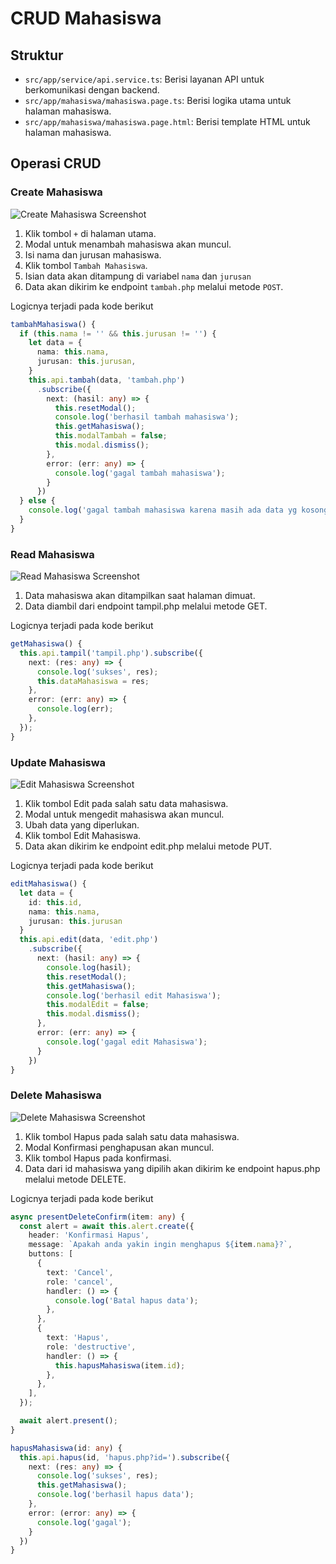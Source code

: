 # CRUD Mahasiswa

## Struktur

- `src/app/service/api.service.ts`: Berisi layanan API untuk berkomunikasi dengan backend.
- `src/app/mahasiswa/mahasiswa.page.ts`: Berisi logika utama untuk halaman mahasiswa.
- `src/app/mahasiswa/mahasiswa.page.html`: Berisi template HTML untuk halaman mahasiswa.

## Operasi CRUD

### Create Mahasiswa

![Create Mahasiswa Screenshot](./screenshots/create.png)

1. Klik tombol `+` di halaman utama.
2. Modal untuk menambah mahasiswa akan muncul.
3. Isi nama dan jurusan mahasiswa.
4. Klik tombol `Tambah Mahasiswa`.
5. Isian data akan ditampung di variabel `nama` dan `jurusan`
6. Data akan dikirim ke endpoint `tambah.php` melalui metode `POST`.

Logicnya terjadi pada kode berikut

```typescript
tambahMahasiswa() {
  if (this.nama != '' && this.jurusan != '') {
    let data = {
      nama: this.nama,
      jurusan: this.jurusan,
    }
    this.api.tambah(data, 'tambah.php')
      .subscribe({
        next: (hasil: any) => {
          this.resetModal();
          console.log('berhasil tambah mahasiswa');
          this.getMahasiswa();
          this.modalTambah = false;
          this.modal.dismiss();
        },
        error: (err: any) => {
          console.log('gagal tambah mahasiswa');
        }
      })
  } else {
    console.log('gagal tambah mahasiswa karena masih ada data yg kosong');
  }
} 
```

### Read Mahasiswa

![Read Mahasiswa Screenshot](./screenshots/read.png)

1. Data mahasiswa akan ditampilkan saat halaman dimuat.
2. Data diambil dari endpoint tampil.php melalui metode GET.

Logicnya terjadi pada kode berikut

```typescript
getMahasiswa() {
  this.api.tampil('tampil.php').subscribe({
    next: (res: any) => {
      console.log('sukses', res);
      this.dataMahasiswa = res;
    },
    error: (err: any) => {
      console.log(err);
    },
  });
}
```

### Update Mahasiswa

![Edit Mahasiswa Screenshot](./screenshots/update.png)

1. Klik tombol Edit pada salah satu data mahasiswa.
2. Modal untuk mengedit mahasiswa akan muncul.
3. Ubah data yang diperlukan.
4. Klik tombol Edit Mahasiswa.
5. Data akan dikirim ke endpoint edit.php melalui metode PUT.

Logicnya terjadi pada kode berikut

```typescript
editMahasiswa() {
  let data = {
    id: this.id,
    nama: this.nama,
    jurusan: this.jurusan
  }
  this.api.edit(data, 'edit.php')
    .subscribe({
      next: (hasil: any) => {
        console.log(hasil);
        this.resetModal();
        this.getMahasiswa();
        console.log('berhasil edit Mahasiswa');
        this.modalEdit = false;
        this.modal.dismiss();
      },
      error: (err: any) => {
        console.log('gagal edit Mahasiswa');
      }
    })
}
```

### Delete Mahasiswa

![Delete Mahasiswa Screenshot](./screenshots/delete.png)

1. Klik tombol Hapus pada salah satu data mahasiswa.
2. Modal Konfirmasi penghapusan akan muncul.
3. Klik tombol Hapus pada konfirmasi.
4. Data dari id mahasiswa yang dipilih akan dikirim ke endpoint hapus.php melalui metode DELETE.

Logicnya terjadi pada kode berikut

```typescript
async presentDeleteConfirm(item: any) {
  const alert = await this.alert.create({
    header: 'Konfirmasi Hapus',
    message: `Apakah anda yakin ingin menghapus ${item.nama}?`,
    buttons: [
      {
        text: 'Cancel',
        role: 'cancel',
        handler: () => {
          console.log('Batal hapus data');
        },
      },
      {
        text: 'Hapus',
        role: 'destructive',
        handler: () => {
          this.hapusMahasiswa(item.id);
        },
      },
    ],
  });

  await alert.present();
}

hapusMahasiswa(id: any) {
  this.api.hapus(id, 'hapus.php?id=').subscribe({
    next: (res: any) => {
      console.log('sukses', res);
      this.getMahasiswa();
      console.log('berhasil hapus data');
    },
    error: (error: any) => {
      console.log('gagal');
    }
  })
}
```